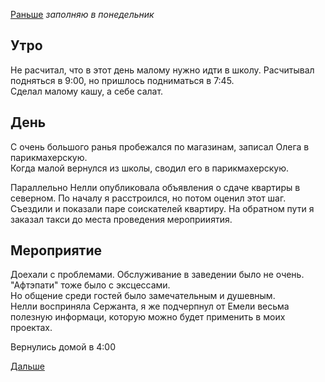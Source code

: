 [Раньше](2019.10.11.md)
*заполняю в понедельник*
## Утро
Не расчитал, что в этот день малому нужно идти в школу. Расчитывал подняться в 9:00, но пришлось подниматься в 7:45.  
Сделал малому кашу, а себе салат.
## День
С очень большого ранья пробежался по магазинам, записал Олега в парикмахерскую.  
Когда малой вернулся из школы, сводил его в парикмахерскую.

Параллельно Нелли опубликовала объявления о сдаче квартиры в северном. По началу я расстроился, но потом оценил этот шаг.  
Съездили и показали паре соискателей квартиру. На обратном пути я заказал такси до места проведения мероприиятия.
## Мероприятие
Доехали с проблемами. Обслуживание в заведении было не очень. "Афтэпати" тоже было с эксцессами.  
Но общение среди гостей было замечательным и душевным.  
Нелли восприняла Сержанта, я же подчерпнул от Емели весьма полезную информаци, которую можно будет применить в моих проектах.

Вернулись домой в 4:00

[Дальше](2019.10.13.md)